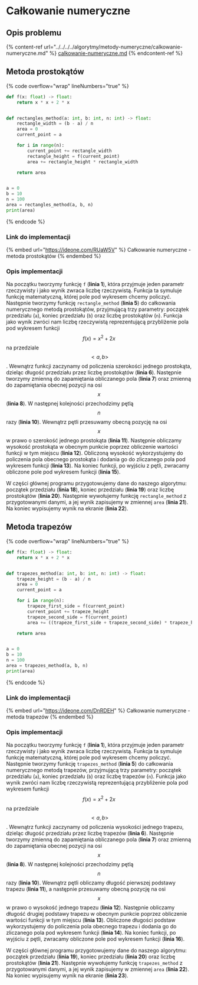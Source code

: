 # Całkowanie numeryczne

## Opis problemu

{% content-ref url="../../../../algorytmy/metody-numeryczne/calkowanie-numeryczne.md" %}
[calkowanie-numeryczne.md](../../../../algorytmy/metody-numeryczne/calkowanie-numeryczne.md)
{% endcontent-ref %}

## Metoda prostokątów

{% code overflow="wrap" lineNumbers="true" %}
```python
def f(x: float) -> float:
    return x * x + 2 * x


def rectangles_method(a: int, b: int, n: int) -> float:
    rectangle_width = (b - a) / n
    area = 0
    current_point = a

    for i in range(n):
        current_point += rectangle_width
        rectangle_height = f(current_point)
        area += rectangle_height * rectangle_width

    return area


a = 0
b = 10
n = 100
area = rectangles_method(a, b, n)
print(area)
```
{% endcode %}

### Link do implementacji

{% embed url="https://ideone.com/RUaW5V" %}
Całkowanie numeryczne - metoda prostokątów
{% endembed %}

### Opis implementacji

Na początku tworzymy funkcję `f` (**linia 1**), która przyjmuje jeden parametr rzeczywisty i jako wynik zwraca liczbę rzeczywistą. Funkcja ta symuluje funkcję matematyczną, której pole pod wykresem chcemy policzyć. Następnie tworzymy funkcję `rectangle_method` (**linia 5**) do całkowania numerycznego metodą prostokątów, przyjmującą trzy parametry: początek przedziału (`a`), koniec przedziału (`b`) oraz liczbę prostokątów (`n`). Funkcja jako wynik zwróci nam liczbę rzeczywistą reprezentującą przybliżenie pola pod wykresem funkcji $$f(x)=x^2+2x$$ na przedziale $$<a, b>$$. Wewnątrz funkcji zaczynamy od policzenia szerokości jednego prostokąta, dzieląc długość przedziału przez liczbę prostokątów (**linia 6**). Następnie tworzymy zmienną do zapamiętania obliczanego pola (**linia 7**) oraz zmienną do zapamiętania obecnej pozycji na osi $$x$$ (**linia 8**). W następnej kolejności przechodzimy pętlą $$n$$ razy (**linia 10**). Wewnątrz pętli przesuwamy obecną pozycję na osi $$x$$ w prawo o szerokość jednego prostokąta (**linia 11**). Następnie obliczamy wysokość prostokąta w obecnym punkcie poprzez obliczenie wartości funkcji w tym miejscu (**linia 12**). Obliczoną wysokość wykorzystujemy do policzenia pola obecnego prostokąta i dodania go do zliczanego pola pod wykresem funkcji (**linia 13**). Na koniec funkcji, po wyjściu z pętli, zwracamy obliczone pole pod wykresem funkcji (**linia 15**).

W części głównej programu przygotowujemy dane do naszego algorytmu: początek przedziału (**linia 18**), koniec przedziału (**linia 19**) oraz liczbę prostokątów (**linia 20**). Następnie wywołujemy funkcję `rectangle_method` z przygotowanymi danymi, a jej wynik zapisujemy w zmiennej `area` (**linia 21**). Na koniec wypisujemy wynik na ekranie (**linia 22**).

## Metoda trapezów

{% code overflow="wrap" lineNumbers="true" %}
```python
def f(x: float) -> float:
    return x * x + 2 * x


def trapezes_method(a: int, b: int, n: int) -> float:
    trapeze_height = (b - a) / n
    area = 0
    current_point = a

    for i in range(n):
        trapeze_first_side = f(current_point)
        current_point += trapeze_height
        trapeze_second_side = f(current_point)
        area += ((trapeze_first_side + trapeze_second_side) * trapeze_height) / 2

    return area


a = 0
b = 10
n = 100
area = trapezes_method(a, b, n)
print(area)
```
{% endcode %}

### Link do implementacji

{% embed url="https://ideone.com/DnRDEH" %}
Całkowanie numeryczne - metoda trapezów
{% endembed %}

### Opis implementacji

Na początku tworzymy funkcję `f` (**linia 1**), która przyjmuje jeden parametr rzeczywisty i jako wynik zwraca liczbę rzeczywistą. Funkcja ta symuluje funkcję matematyczną, której pole pod wykresem chcemy policzyć. Następnie tworzymy funkcję `trapezes_method` (**linia 5**) do całkowania numerycznego metodą trapezów, przyjmującą trzy parametry: początek przedziału (`a`), koniec przedziału (`b`) oraz liczbę trapezów (`n`). Funkcja jako wynik zwróci nam liczbę rzeczywistą reprezentującą przybliżenie pola pod wykresem funkcji $$f(x)=x^2+2x$$ na przedziale $$<a, b>$$. Wewnątrz funkcji zaczynamy od policzenia wysokości jednego trapezu, dzieląc długość przedziału przez liczbę trapezów (**linia 6**). Następnie tworzymy zmienną do zapamiętania obliczanego pola (**linia 7**) oraz zmienną do zapamiętania obecnej pozycji na osi $$x$$ (**linia 8**). W następnej kolejności przechodzimy pętlą $$n$$ razy (**linia 10**). Wewnątrz pętli obliczamy długość pierwszej podstawy trapezu (**linia 11**), a następnie przesuwamy obecną pozycję na osi $$x$$ w prawo o wysokość jednego trapezu (**linia 12**). Następnie obliczamy długość drugiej podstawy trapezu w obecnym punkcie poprzez obliczenie wartości funkcji w tym miejscu (**linia 13**). Obliczone długości podstaw wykorzystujemy do policzenia pola obecnego trapezu i dodania go do zliczanego pola pod wykresem funkcji (**linia 14**). Na koniec funkcji, po wyjściu z pętli, zwracamy obliczone pole pod wykresem funkcji (**linia 16**).

W części głównej programu przygotowujemy dane do naszego algorytmu: początek przedziału (**linia 19**), koniec przedziału (**linia 20**) oraz liczbę prostokątów (**linia 21**). Następnie wywołujemy funkcję `trapezes_method` z przygotowanymi danymi, a jej wynik zapisujemy w zmiennej `area` (**linia 22**). Na koniec wypisujemy wynik na ekranie (**linia 23**).
